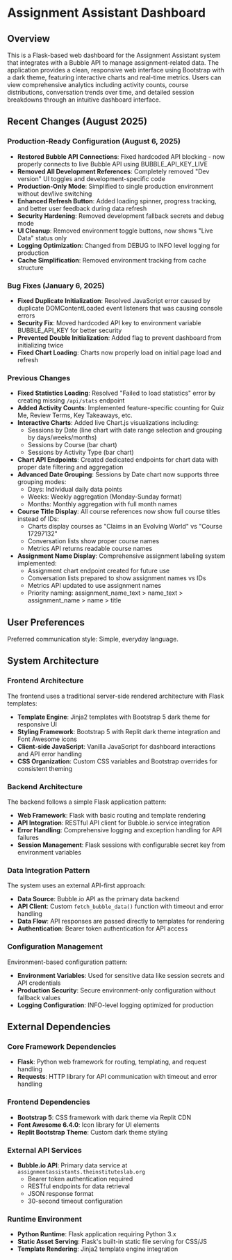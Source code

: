 # Assignment Assistant Dashboard

## Overview

This is a Flask-based web dashboard for the Assignment Assistant system that integrates with a Bubble API to manage assignment-related data. The application provides a clean, responsive web interface using Bootstrap with a dark theme, featuring interactive charts and real-time metrics. Users can view comprehensive analytics including activity counts, course distributions, conversation trends over time, and detailed session breakdowns through an intuitive dashboard interface.

## Recent Changes (August 2025)

### Production-Ready Configuration (August 6, 2025)
- **Restored Bubble API Connections**: Fixed hardcoded API blocking - now properly connects to live Bubble API using BUBBLE_API_KEY_LIVE
- **Removed All Development References**: Completely removed "Dev version" UI toggles and development-specific code
- **Production-Only Mode**: Simplified to single production environment without dev/live switching
- **Enhanced Refresh Button**: Added loading spinner, progress tracking, and better user feedback during data refresh
- **Security Hardening**: Removed development fallback secrets and debug mode
- **UI Cleanup**: Removed environment toggle buttons, now shows "Live Data" status only
- **Logging Optimization**: Changed from DEBUG to INFO level logging for production
- **Cache Simplification**: Removed environment tracking from cache structure

### Bug Fixes (January 6, 2025)
- **Fixed Duplicate Initialization**: Resolved JavaScript error caused by duplicate DOMContentLoaded event listeners that was causing console errors
- **Security Fix**: Moved hardcoded API key to environment variable BUBBLE_API_KEY for better security
- **Prevented Double Initialization**: Added flag to prevent dashboard from initializing twice
- **Fixed Chart Loading**: Charts now properly load on initial page load and refresh

### Previous Changes
- **Fixed Statistics Loading**: Resolved "Failed to load statistics" error by creating missing `/api/stats` endpoint
- **Added Activity Counts**: Implemented feature-specific counting for Quiz Me, Review Terms, Key Takeaways, etc.
- **Interactive Charts**: Added live Chart.js visualizations including:
  - Sessions by Date (line chart with date range selection and grouping by days/weeks/months)
  - Sessions by Course (bar chart) 
  - Sessions by Activity Type (bar chart)
- **Chart API Endpoints**: Created dedicated endpoints for chart data with proper date filtering and aggregation
- **Advanced Date Grouping**: Sessions by Date chart now supports three grouping modes:
  - Days: Individual daily data points
  - Weeks: Weekly aggregation (Monday-Sunday format)
  - Months: Monthly aggregation with full month names
- **Course Title Display**: All course references now show full course titles instead of IDs:
  - Charts display courses as "Claims in an Evolving World" vs "Course 17297132"
  - Conversation lists show proper course names
  - Metrics API returns readable course names
- **Assignment Name Display**: Comprehensive assignment labeling system implemented:
  - Assignment chart endpoint created for future use
  - Conversation lists prepared to show assignment names vs IDs
  - Metrics API updated to use assignment names
  - Priority naming: assignment_name_text > name_text > assignment_name > name > title

## User Preferences

Preferred communication style: Simple, everyday language.

## System Architecture

### Frontend Architecture
The frontend uses a traditional server-side rendered architecture with Flask templates:
- **Template Engine**: Jinja2 templates with Bootstrap 5 dark theme for responsive UI
- **Styling Framework**: Bootstrap 5 with Replit dark theme integration and Font Awesome icons
- **Client-side JavaScript**: Vanilla JavaScript for dashboard interactions and API error handling
- **CSS Organization**: Custom CSS variables and Bootstrap overrides for consistent theming

### Backend Architecture
The backend follows a simple Flask application pattern:
- **Web Framework**: Flask with basic routing and template rendering
- **API Integration**: RESTful API client for Bubble.io service integration
- **Error Handling**: Comprehensive logging and exception handling for API failures
- **Session Management**: Flask sessions with configurable secret key from environment variables

### Data Integration Pattern
The system uses an external API-first approach:
- **Data Source**: Bubble.io API as the primary data backend
- **API Client**: Custom `fetch_bubble_data()` function with timeout and error handling
- **Data Flow**: API responses are passed directly to templates for rendering
- **Authentication**: Bearer token authentication for API access

### Configuration Management
Environment-based configuration pattern:
- **Environment Variables**: Used for sensitive data like session secrets and API credentials
- **Production Security**: Secure environment-only configuration without fallback values
- **Logging Configuration**: INFO-level logging optimized for production

## External Dependencies

### Core Framework Dependencies
- **Flask**: Python web framework for routing, templating, and request handling
- **Requests**: HTTP library for API communication with timeout and error handling

### Frontend Dependencies
- **Bootstrap 5**: CSS framework with dark theme via Replit CDN
- **Font Awesome 6.4.0**: Icon library for UI elements
- **Replit Bootstrap Theme**: Custom dark theme styling

### External API Services
- **Bubble.io API**: Primary data service at `assignmentassistants.theinstituteslab.org`
  - Bearer token authentication required
  - RESTful endpoints for data retrieval
  - JSON response format
  - 30-second timeout configuration

### Runtime Environment
- **Python Runtime**: Flask application requiring Python 3.x
- **Static Asset Serving**: Flask's built-in static file serving for CSS/JS  
- **Template Rendering**: Jinja2 template engine integration
